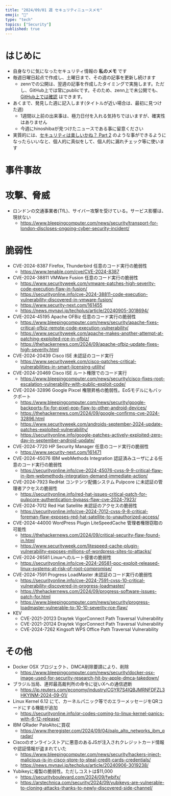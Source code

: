```yaml
---
title: "2024/09/01 週 セキュリティニュースメモ"
emoji: "🔖"
type: "tech"
topics: ["Security"]
published: true
---
```


# はじめに
* 自身なりに気になったセキュリティ情報の **私のメモ** です
* 毎週日曜日起点で作成し、土曜日まで、その週の記事を更新し続けます
    * zennでの公開は、翌週の記事を作成したタイミングで実施します。ただし、GitHub上では常にpublicです。そのため、zenn上で未公開でも、[GitHub上では確認](https://github.com/hinoshiba/zenn.dev/tree/main/articles) はできます。
* あくまで、発見した週に記入します(タイトルが近い場合は、最初に見つけた週)
    * 1週間以上前の出来事は、極力日付を入れる気持ちではいますが、確実性はありません
    * 今週にhinoshibaが見つけたニュースである事に留意ください
* 実質的には、[セキュリティは楽しいかね？ Part 2](https://negi.hatenablog.com/) のような事ができるようになったらいいなと、個人的に真似をして、個人的に漏れチェック等に使います

# 事件事故

# 攻撃、脅威

* ロンドンの交通事業者(TfL)、サイバー攻撃を受けている。サービス影響は、現状ない
    * https://www.bleepingcomputer.com/news/security/transport-for-london-discloses-ongoing-cyber-security-incident/


# 脆弱性
* CVE-2024-8387 Firefox, Thunderbird 任意のコード実行の脆弱性
    * https://www.tenable.com/cve/CVE-2024-8387
* CVE-2024-38811 VMWare Fusion 任意のコード実行の脆弱性
    * https://www.securityweek.com/vmware-patches-high-severity-code-execution-flaw-in-fusion/
    * https://securityonline.info/cve-2024-38811-code-execution-vulnerability-discovered-in-vmware-fusion/
    * https://www.security-next.com/161455
    * https://news.mynavi.jp/techplus/article/20240905-3018694/
* CVE-2024-45195 Apache OFBiz 任意のコード実行の脆弱性
    * https://www.bleepingcomputer.com/news/security/apache-fixes-critical-ofbiz-remote-code-execution-vulnerability/
    * https://www.securityweek.com/apache-makes-another-attempt-at-patching-exploited-rce-in-ofbiz/
    * https://thehackernews.com/2024/09/apache-ofbiz-update-fixes-high-severity.html
* CVE-2024-20439 Cisco ISE 未認証のコード実行
    * https://www.securityweek.com/cisco-patches-critical-vulnerabilities-in-smart-licensing-utility/
* CVE-2024-20469 Cisco ISE ルート権限でのコード実行
    * https://www.bleepingcomputer.com/news/security/cisco-fixes-root-escalation-vulnerability-with-public-exploit-code/
* CVE-2024-32896 Google Pixcel 権限昇格の脆弱性。EoSモデルにもバックポート
    * https://www.bleepingcomputer.com/news/security/google-backports-fix-for-pixel-eop-flaw-to-other-android-devices/
    * https://thehackernews.com/2024/09/google-confirms-cve-2024-32896.html
    * https://www.securityweek.com/androids-september-2024-update-patches-exploited-vulnerability/
    * https://securityonline.info/google-patches-actively-exploited-zero-day-in-september-android-update/
* CVE-2024-7720 HP Security Manager 任意のコード実行の脆弱性
    * https://www.security-next.com/161471
* CVE-2024-45076 IBM webMethods Integration 認証済みユーザによる任意のコード実行の脆弱性
    * https://securityonline.info/cve-2024-45076-cvss-9-9-critical-flaw-in-ibm-webmethods-integration-demand-immediate-action/
* CVE-2024-7923 RedHat コンテンツ配備システム Pulpcore に未認証の管理者アクセスの脆弱性
    * https://securityonline.info/red-hat-issues-critical-patch-for-pulpcore-authentication-bypass-flaw-cve-2024-7923/
* CVE-2024-7012 Red Hat Satellite 未認証のアクセスの脆弱性
    * https://securityonline.info/cve-2024-7012-cvss-9-8-critical-foreman-flaw-exposes-red-hat-satellite-to-unauthorized-access/
* CVE-2024-44000 WordPress Plugin LiteSpeedCache 管理者権限窃取の可能性
    * https://thehackernews.com/2024/09/critical-security-flaw-found-in.html
    * https://www.securityweek.com/litespeed-cache-plugin-vulnerability-exposes-millions-of-wordpress-sites-to-attacks/
* CVE-2024-26581 Linuxへのルート侵害の脆弱性
    * https://securityonline.info/cve-2024-26581-poc-exploit-released-linux-systems-at-risk-of-root-compromise/
* CVE-2024-7591 Progress LoadMaster 未認証のコード実行の脆弱性
    * https://securityonline.info/cve-2024-7591-cvss-10-critical-vulnerability-discovered-in-progress-loadmaster/
    * https://thehackernews.com/2024/09/progress-software-issues-patch-for.html
    * https://www.bleepingcomputer.com/news/security/progress-loadmaster-vulnerable-to-10-10-severity-rce-flaw/
* KEV
    * CVE-2021-20123 Draytek VigorConnect Path Traversal Vulnerability
    * CVE-2021-20124 Draytek VigorConnect Path Traversal Vulnerability
    * CVE-2024-7262 Kingsoft WPS Office Path Traversal Vulnerability


# その他

* Docker OSX プロジェクト、DMCA削除要請により、削除
    * https://www.bleepingcomputer.com/news/security/docker-osx-image-used-for-security-research-hit-by-apple-dmca-takedown/
* ブラジル当局、連邦最高裁判所の命令に従いXへの通信遮断
    * https://jp.reuters.com/economy/industry/CGYR7S4IQBJMRNFDFZL3HKYINM-2024-09-01/
* Linux Kernel 6.12 にて、カーネルパニック等でのエラーメッセージをQRコードにする機能が追加
    * https://securityonline.info/qr-codes-coming-to-linux-kernel-panics-with-6-12-release/
* IBM QRader PaloAltoに買収
    * https://www.theregister.com/2024/09/04/palo_alto_networks_ibm_qradar/
* Ciscoのオンラインストアに悪意のあるJSが注入されクレジットカード情報や認証情報が盗まれていた
    * https://www.bleepingcomputer.com/news/security/hackers-inject-malicious-js-in-cisco-store-to-steal-credit-cards-credentials/
    * https://news.mynavi.jp/techplus/article/20240906-3019238/
* Yubikeyに複製の脆弱性。ただしコストは$11,000
    * https://securityboulevard.com/2024/09/fwbifx/
    * https://arstechnica.com/security/2024/09/yubikeys-are-vulnerable-to-cloning-attacks-thanks-to-newly-discovered-side-channel/
